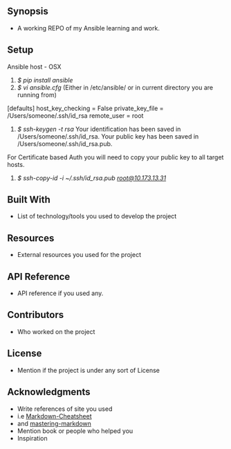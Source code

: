 ## Synopsis
+ A working REPO of my Ansible learning and work.

## Setup
 
Ansible host - OSX
1. *$ pip install ansible*
1. *$ vi ansible.cfg*    (Either in /etc/ansible/ or in current directory you are running from)

  [defaults]
  host_key_checking = False
  private_key_file = /Users/someone/.ssh/id_rsa
  remote_user = root

1. *$ ssh-keygen -t rsa*
  Your identification has been saved in /Users/someone/.ssh/id_rsa.
  Your public key has been saved in /Users/someone/.ssh/id_rsa.pub.
  
For Certificate based Auth you will need to copy your public key to all target hosts.

1. *$ ssh-copy-id -i ~/.ssh/id_rsa.pub root@10.173.13.31*




## Built With
+ List of technology/tools you used to develop the project
## Resources
+ External resources you used for the project
## API Reference
+ API reference if you used any.
## Contributors
+ Who worked on the project
## License
+ Mention if the project is under any sort of License
## Acknowledgments
+ Write references of site you used
+ i.e [Markdown-Cheatsheet](https://github.com/adam-p/markdown-here/wiki/Markdown-Cheatsheet)
+ and [mastering-markdown](https://guides.github.com/features/mastering-markdown/)
+ Mention book or people who helped you
+ Inspiration